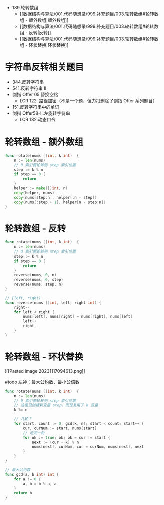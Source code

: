 - 189.轮转数组
	- [[数据结构与算法/001.代码随想录/999.补充题目/003.轮转数组#轮转数组 - 额外数组|额外数组]]
	- [[数据结构与算法/001.代码随想录/999.补充题目/003.轮转数组#轮转数组 - 反转|反转]]
	- [[数据结构与算法/001.代码随想录/999.补充题目/003.轮转数组#轮转数组 - 环状替换|环状替换]]

# 字符串反转相关题目
- 344.反转字符串
- 541.反转字符串 II
- 剑指 Offer 05.替换空格
	- LCR 122. 路径加密（不是一个题，但力扣删除了剑指 Offer 系列题目）
- 151.反转字符串中的单词
- 剑指 Offer58-II.左旋转字符串
	- LCR 182.动态口令

# 轮转数组 - 额外数组
```go
func rotate(nums []int, k int)  {
	n := len(nums)
	// 0 索引要轮转到 step 索引位置
	step := k % n
	if step == 0 {
		return
	}
	helper := make([]int, n)
	copy(helper, nums)
	copy(nums[step:n], helper[:n - step])
	copy(nums[:step + 1], helper[n - step:n])
}
```

# 轮转数组 - 反转
```go
func rotate(nums []int, k int)  {
	n := len(nums)
	// 0 索引要轮转到 step 索引位置
	step := k % n
	if step == 0 {
		return
	}
	reverse(nums, 0, n)
	reverse(nums, 0, step)
	reverse(nums, step, n)
}

// [left, right)
func reverse(nums []int, left, right int) {
	right--
	for left < right {
		nums[left], nums[right] = nums[right], nums[left]
		left++
		right--
	}
}
```

# 轮转数组 - 环状替换
![[Pasted image 20231117094613.png]]

#todo 左神：最大公约数、最小公倍数

```go
func rotate(nums []int, k int)  {
	n := len(nums)
	// 0 索引要轮转到 step 索引位置
	// 这里没创建新变量 step，而是复用了 k 变量
	k %= n

	// 几轮？
	for start, count := 0, gcd(k, n); start < count; start++ {
		cur, curNum := start, nums[start]
		// 走完一轮
		for ok := true; ok; ok = cur != start {
			next := (cur + k) % n
			nums[next], curNum, cur = curNum, nums[next], next
		}
	}
}

// 最大公约数
func gcd(a, b int) int {
	for a != 0 {
		a, b = b % a, a
	}
	return b
}
```
